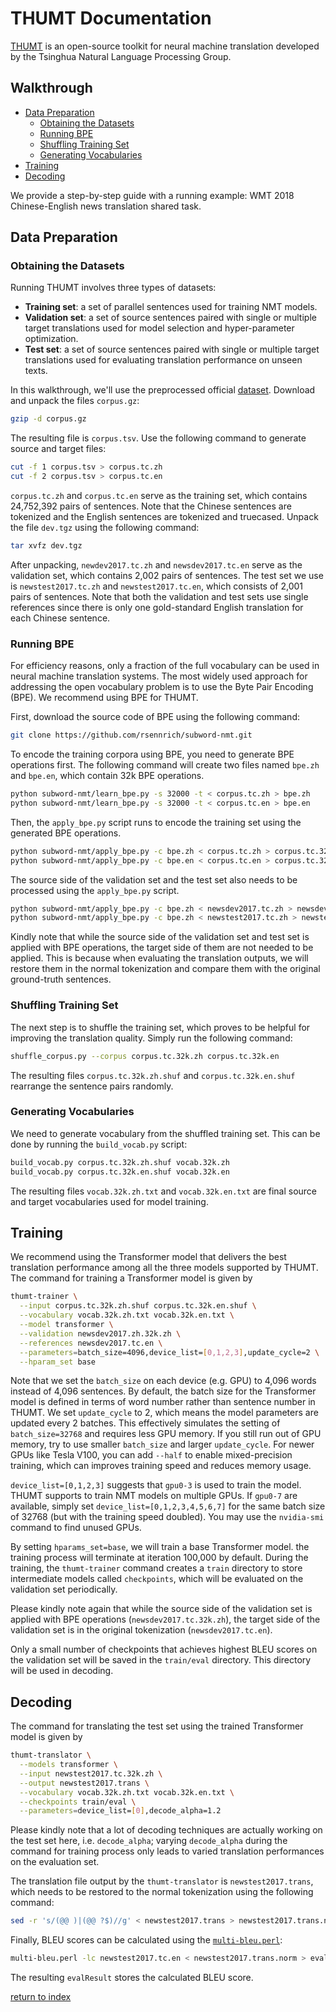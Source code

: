# THUMT Documentation

[THUMT](https://github.com/thumt/THUMT/tree/pytorch) is an open-source toolkit for neural machine translation developed by the Tsinghua Natural Language Processing Group.

## Walkthrough

* [Data Preparation](#data-preparation)
  * [Obtaining the Datasets](#obtaining-the-datasets)
  * [Running BPE](#running-bpe)
  * [Shuffling Training Set](#shuffling-training-set)
  * [Generating Vocabularies](#generating-vocabularies)
* [Training](#training)
* [Decoding](#decoding)

We provide a step-by-step guide with a running example: WMT 2018 Chinese-English news translation shared task.

## Data Preparation

### Obtaining the Datasets

Running THUMT involves three types of datasets:

* **Training set**: a set of parallel sentences used for training NMT models.
* **Validation set**: a set of source sentences paired with single or multiple target translations used for model selection and hyper-parameter optimization.
* **Test set**: a set of source sentences paired with single or multiple target translations used for evaluating translation performance on unseen texts.

In this walkthrough, we'll use the preprocessed official [dataset](http://data.statmt.org/wmt18/translation-task/preprocessed/zh-en/). Download and unpack the files `corpus.gz`:

```bash
gzip -d corpus.gz
```

The resulting file is `corpus.tsv`. Use the following command to generate source and target files:

```bash
cut -f 1 corpus.tsv > corpus.tc.zh
cut -f 2 corpus.tsv > corpus.tc.en
```

`corpus.tc.zh` and `corpus.tc.en` serve as the training set, which contains 24,752,392 pairs of sentences. Note that the Chinese sentences are tokenized and the English sentences are tokenized and truecased. Unpack the file `dev.tgz` using the following command:

```bash
tar xvfz dev.tgz
```

After unpacking,  `newdev2017.tc.zh` and `newsdev2017.tc.en` serve as the validation set, which contains 2,002 pairs of sentences. The test set we use is `newstest2017.tc.zh` and `newstest2017.tc.en`, which consists of 2,001 pairs of sentences. Note that both the validation and test sets use single references since there is only one gold-standard English translation for each Chinese sentence.

### Running BPE

For efficiency reasons, only a fraction of the full vocabulary can be used in neural machine translation systems. The most widely used  approach for addressing the open vocabulary problem is to use the Byte Pair Encoding (BPE). We recommend using BPE for THUMT.

First, download the source code of BPE using the following command:

```bash
git clone https://github.com/rsennrich/subword-nmt.git
```

To encode the training corpora using BPE, you need to generate BPE operations first. The following command will create two files named `bpe.zh` and `bpe.en`, which contain 32k BPE operations.

```bash
python subword-nmt/learn_bpe.py -s 32000 -t < corpus.tc.zh > bpe.zh
python subword-nmt/learn_bpe.py -s 32000 -t < corpus.tc.en > bpe.en
```

Then, the `apply_bpe.py` script runs to encode the training set using the generated BPE operations.

```bash
python subword-nmt/apply_bpe.py -c bpe.zh < corpus.tc.zh > corpus.tc.32k.zh
python subword-nmt/apply_bpe.py -c bpe.en < corpus.tc.en > corpus.tc.32k.en
```

The source side of the validation set and the test set also needs to be processed using the `apply_bpe.py` script.

```bash
python subword-nmt/apply_bpe.py -c bpe.zh < newsdev2017.tc.zh > newsdev2017.tc.32k.zh
python subword-nmt/apply_bpe.py -c bpe.zh < newstest2017.tc.zh > newstest2017.tc.32k.zh
```

Kindly note that while the source side of the validation set and test set is applied with BPE operations, the target side of them are not needed to be applied. This is because when evaluating the translation outputs, we will restore them in the normal tokenization and compare them with the original ground-truth sentences.

### Shuffling Training Set

The next step is to shuffle the training set, which proves to be helpful for improving the translation quality. Simply run the following command:

```bash
shuffle_corpus.py --corpus corpus.tc.32k.zh corpus.tc.32k.en
```

The resulting files `corpus.tc.32k.zh.shuf` and `corpus.tc.32k.en.shuf` rearrange the sentence pairs randomly.

### Generating Vocabularies

We need to generate vocabulary from the shuffled training set. This can be done by running the `build_vocab.py` script:

```bash
build_vocab.py corpus.tc.32k.zh.shuf vocab.32k.zh
build_vocab.py corpus.tc.32k.en.shuf vocab.32k.en
```

The resulting files `vocab.32k.zh.txt` and `vocab.32k.en.txt` are final source and target vocabularies used for model training.

## Training

We recommend using the Transformer model that delivers the best translation performance among all the three models supported by THUMT. The command for training a Transformer model is given by

```bash
thumt-trainer \
  --input corpus.tc.32k.zh.shuf corpus.tc.32k.en.shuf \
  --vocabulary vocab.32k.zh.txt vocab.32k.en.txt \
  --model transformer \
  --validation newsdev2017.zh.32k.zh \
  --references newsdev2017.tc.en \
  --parameters=batch_size=4096,device_list=[0,1,2,3],update_cycle=2 \
  --hparam_set base
```

Note that we set the `batch_size` on each device (e.g. GPU) to 4,096 words instead of 4,096 sentences. By default, the batch size for the Transformer model is defined in terms of word number rather than sentence number in THUMT. We set `update_cycle` to 2, which means the model parameters are updated every 2 batches. This effectively simulates the setting of `batch_size=32768` and requires less GPU memory. If you still run out of GPU memory, try to use smaller `batch_size` and larger `update_cycle`. For newer GPUs like Tesla V100, you can add `--half` to enable mixed-precision training, which can improves training speed and reduces memory usage.

`device_list=[0,1,2,3]` suggests that `gpu0-3` is used to train the model. THUMT supports to train NMT models on multiple GPUs. If `gpu0-7` are available, simply set `device_list=[0,1,2,3,4,5,6,7]` for the same batch size of 32768 (but with the training speed doubled). You may use the `nvidia-smi` command to find unused GPUs.

By setting `hparams_set=base`, we will train a base Transformer model. the training process will terminate at iteration 100,000 by default. During the training, the `thumt-trainer` command creates a `train` directory to store intermediate models called `checkpoints`, which will be evaluated on the validation set periodically.

Please kindly note again that while the source side of the validation set is applied with BPE operations (`newsdev2017.tc.32k.zh`), the target side of the validation set is in the original tokenization (`newsdev2017.tc.en`).

Only a small number of checkpoints that achieves highest BLEU scores on the validation set will be saved in the `train/eval` directory. This directory will be used in decoding.

## Decoding

The command for translating the test set using the trained Transformer model is given by

```bash
thumt-translator \
  --models transformer \
  --input newstest2017.tc.32k.zh \
  --output newstest2017.trans \
  --vocabulary vocab.32k.zh.txt vocab.32k.en.txt \
  --checkpoints train/eval \
  --parameters=device_list=[0],decode_alpha=1.2
```

Please kindly note that a lot of decoding techniques are actually working on the test set here, i.e. `decode_alpha`; varying `decode_alpha` during the command for training process only leads to varied translation performances on the evaluation set.

The translation file output by the `thumt-translator` is `newstest2017.trans`, which needs to be restored to the normal tokenization using the following command:

```bash
sed -r 's/(@@ )|(@@ ?$)//g' < newstest2017.trans > newstest2017.trans.norm
```

Finally, BLEU scores can be calculated using the [`multi-bleu.perl`](https://github.com/moses-smt/mosesdecoder/blob/master/scripts/generic/multi-bleu.perl):

```bash
multi-bleu.perl -lc newstest2017.tc.en < newstest2017.trans.norm > evalResult
```

The resulting `evalResult` stores the calculated BLEU score.

[return to index](index.md)
